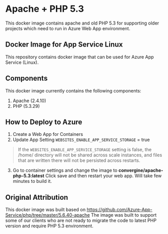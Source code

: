 # Apache + PHP 5.3
This docker image contains apache and old PHP 5.3 for supporting older projects which need to run in Azure Web App environment.

## Docker Image for App Service Linux 
This repository contains docker image that can be used for Azure App Service (Linux). 

## Components
This docker image currently contains the following components:

1. Apache (2.4.10) 
2. PHP (5.3.29)

## How to Deploy to Azure 
1. Create a Web App for Containers 
2. Update App Setting ```WEBSITES_ENABLE_APP_SERVICE_STORAGE``` = true 
>If the ```WEBSITES_ENABLE_APP_SERVICE_STORAGE``` setting is false, the /home/ directory will not be shared across scale instances, and files that are written there will not be persisted across restarts.
3. Go to container settings and change the image to **convergine/apache-php-5.3:latest**
Click save and then restart your web app. Will take few minutes to build it.

## Original Attribution
This docker image was built based on https://github.com/Azure-App-Service/php/tree/master/5.6.40-apache 
The image was built to support some of our clients who are not ready to migrate the code to latest PHP version and require PHP 5.3 environment.
